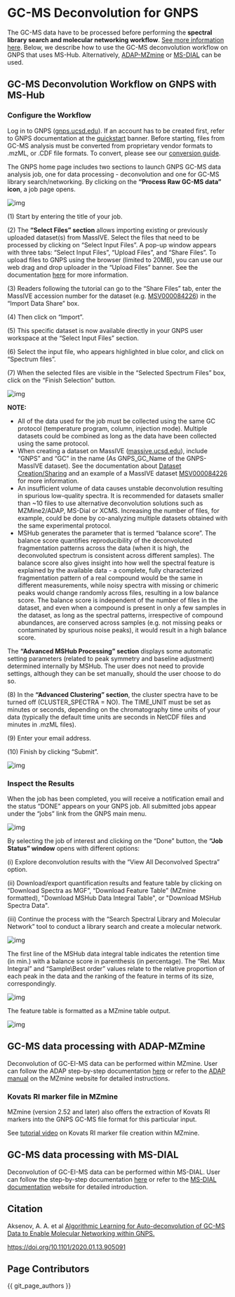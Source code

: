 # GC-MS Deconvolution for GNPS


The GC-MS data have to be processed before performing the **spectral library search and molecular networking workflow**. [See more information here](gc-ms-library-molecular-network.md). Below, we describe how to use the GC-MS deconvolution workflow on GNPS that uses MS-Hub. Alternatively, [ADAP-MZmine](gc-ms-data-processing-MZmine2.md) or [MS-DIAL](gc-ms-data_processing_MS-DIAL.md) can be used.

## GC-MS Deconvolution Workflow on GNPS with MS-Hub

### Configure the Workflow
Log in to GNPS ([gnps.ucsd.edu](https://gnps.ucsd.edu/ProteoSAFe/static/gnps-splash.jsp)). If an account has to be created first, refer to GNPS documentation at the [quickstart](https://ccms-ucsd.github.io/GNPSDocumentation/quickstart/) banner. Before starting, files from GC-MS analysis must be converted from proprietary vendor formats to .mzML, or .CDF file formats. To convert, please see our [conversion guide](https://ccms-ucsd.github.io/GNPSDocumentation/fileconversion/). 

The GNPS home page includes two sections to launch GNPS GC-MS data analysis job, one for data processing - deconvolution and one for GC-MS library search/networking. By clicking on the **“Process Raw GC-MS data” icon**, a job page opens.

![img](img/GC-MS_documentation/Fig_1A.png)

(1) Start by entering the title of your job. 

(2) The **“Select Files” section** allows importing existing or previously uploaded dataset(s) from MassIVE. Select the files that need to be processed by clicking on “Select Input Files”. A pop-up window appears with three tabs: “Select Input Files”, “Upload Files”, and “Share Files”. To upload files to GNPS using the browser (limited to 20MB), you can use our web drag and drop uploader in the “Upload Files” banner. See the documentation [here](https://ccms-ucsd.github.io/GNPSDocumentation/fileupload/) for more information. 

(3) Readers following the tutorial can go to the “Share Files” tab, enter the MassIVE accession number for the dataset (e.g. [MSV000084226](https://gnps.ucsd.edu/ProteoSAFe/result.jsp?task=671cd79ac3af4c4493e4025d62d161e1&view=advanced_view)) in the “Import Data Share” box.

(4) Then click on “Import”. 

(5) This specific dataset is now available directly in your GNPS user workspace at the “Select Input Files” section. 

(6) Select the input file, who appears highlighted in blue color, and click on “Spectrum files”. 

(7) When the selected files are visible in the “Selected Spectrum Files” box, click on the “Finish Selection” button.

![img](img/GC-MS_documentation/Fig_2.png)

**NOTE:** 

- All of the data used for the job must be collected using the same GC protocol (temperature program, column, injection mode). Multiple datasets could be combined as long as the data have been collected using the same protocol. 
- When creating a dataset on MassIVE ([massive.ucsd.edu](https://massive.ucsd.edu/ProteoSAFe/static/massive.jsp)), include “GNPS” and “GC” in the name (As GNPS_GC_Name of the GNPS-MassIVE dataset). See the documentation about [Dataset Creation/Sharing](https://ccms-ucsd.github.io/GNPSDocumentation/datasets/) and an example of a MassIVE dataset [MSV000084226](https://gnps.ucsd.edu/ProteoSAFe/result.jsp?task=671cd79ac3af4c4493e4025d62d161e1&view=advanced_view) for more information.
- An insufficient volume of data causes unstable deconvolution resulting in spurious low-quality spectra. It is recommended for datasets smaller than ~10 files to use alternative deconvolution solutions such as MZMine2/ADAP, MS-Dial or XCMS. Increasing the number of files, for example, could be done by co-analyzing multiple datasets obtained with the same experimental protocol. 
- MSHub generates the parameter that is termed “balance score”. The balance score quantifies reproducibility of the deconvoluted fragmentation patterns across the data (when it is high, the deconvoluted spectrum is consistent across different samples). The balance score also gives insight into how well the spectral feature is explained by the available data - a complete, fully characterized fragmentation pattern of a real compound would be the same in different measurements, while noisy spectra with missing or chimeric peaks would change randomly across files, resulting in a low balance score. The balance score is independent of the number of files in the dataset, and even when a compound is present in only a few samples in the dataset, as long as the spectral patterns, irrespective of compound abundances, are conserved across samples (e.g. not missing peaks or contaminated by spurious noise peaks), it would result in a high balance score.



The **“Advanced MSHub Processing” section** displays some automatic setting parameters (related to peak symmetry and baseline adjustment) determined internally by MSHub. The user does not need to provide settings, although they can be set manually, should the user choose to do so. 

(8) In the **“Advanced Clustering” section**, the cluster spectra have to be turned off (CLUSTER_SPECTRA = NO). The TIME_UNIT must be set as minutes or seconds, depending on the chromatography time units of your data (typically the default time units are seconds in NetCDF files and minutes in .mzML files). 

(9) Enter your email address.

(10) Finish by clicking “Submit”.

![img](img/GC-MS_documentation/Fig_3.png)

### Inspect the Results

When the job has been completed, you will receive a notification email and the status “DONE” appears on your GNPS job. All submitted jobs appear under the “jobs” link from the GNPS main menu. 

![img](img/GC-MS_documentation/Fig_4.png)

By selecting the job of interest and clicking on the “Done” button, the **“Job Status” window** opens with different options:

(i) Explore deconvolution results with the “View All Deconvolved Spectra” option.

(ii) Download/export quantification results and feature table by clicking on “Download Spectra as MGF”, “Download Feature Table” (MZmine formatted), "Download MSHub Data Integral Table", or "Download MSHub Spectra Data".

(iii) Continue the process with the “Search Spectral Library and Molecular Network” tool to conduct a library search and create a molecular network.

![img](img/GC-MS_documentation/Fig_5.png)

The first line of the MSHub data integral table indicates the retention time (in min.) with a balance score in parenthesis (in percentage). The “Rel. Max Integral” and “Sample\Best order” values relate to the relative proportion of each peak in the data and the ranking of the feature in terms of its size, correspondingly.

![img](img/GC-MS_documentation/Fig_6.png)

The feature table is formatted as a MZmine table output. 

![img](img/GC-MS_documentation/Fig_6B.png)


## GC-MS data processing with ADAP-MZmine
Deconvolution of GC-EI-MS data can be performed within MZmine. User can follow the ADAP step-by-step documentation [here](gc-ms-data-processing-MZmine2.md) or refer to the [ADAP manual](https://mzmine.github.io/documentation.html) on the MZmine website for detailed instructions.

### Kovats RI marker file in MZmine
MZmine (version 2.52 and later) also offers the extraction of Kovats RI markers into the GNPS GC-MS file format for this particular input.

See [tutorial video](https://youtu.be/XodHMJcuwnk) on Kovats RI marker file creation within MZmine.

## GC-MS data processing with MS-DIAL

Deconvolution of GC-EI-MS data can be performed within MS-DIAL. User can follow the step-by-step documentation [here](gc-ms-data_processing_MS-DIAL.md) or refer to the [MS-DIAL documentation](https://mtbinfo-team.github.io/mtbinfo.github.io/MS-DIAL/tutorial.html) website for detailed introduction.

## Citation

Aksenov, A. A. et al  [Algorithmic Learning for Auto-deconvolution of GC-MS Data to Enable Molecular Networking within GNPS.](https://www.biorxiv.org/content/10.1101/2020.01.13.905091v1) 

https://doi.org/10.1101/2020.01.13.905091


## Page Contributors

{{ git_page_authors }}